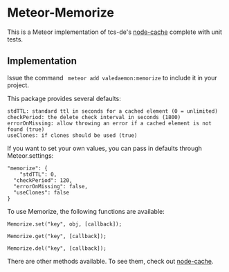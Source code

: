 # Meteor-Memorize

This is a Meteor implementation of tcs-de's [node-cache](https://www.npmjs.com/package/node-cache) complete with unit tests.

## Implementation
Issue the command
``` meteor add valedaemon:memorize```
to include it in your project.

This package provides several defaults:

```
stdTTL: standard ttl in seconds for a cached element (0 = unlimited)
checkPeriod: the delete check interval in seconds (1800)
errorOnMissing: allow throwing an error if a cached element is not found (true)
useClones: if clones should be used (true)
```
If you want to set your own values, you can pass in defaults through Meteor.settings:
```
"memorize": {
	"stdTTL": 0,
  "checkPeriod": 120,
  "errorOnMissing": false,
  "useClones": false
}
```
To use Memorize, the following functions are available:

```
Memorize.set("key", obj, [callback]);

Memorize.get("key", [callback]);

Memorize.del("key", [callback]);
```

There are other methods available. To see them, check out [node-cache](https://www.npmjs.com/packages/node-cache).